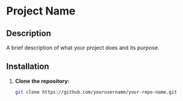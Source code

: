 # Project Name

## Description
A brief description of what your project does and its purpose.

## Installation

1. **Clone the repository:**
   ```sh
   git clone https://github.com/yourusername/your-repo-name.git
